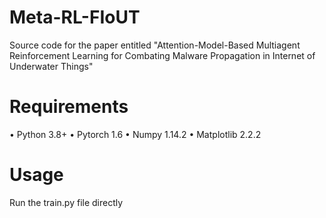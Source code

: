 # Meta-RL-FIoUT
Source code for the paper entitled "Attention-Model-Based Multiagent Reinforcement Learning for Combating Malware Propagation in Internet of Underwater Things" 
# Requirements
• Python 3.8+
• Pytorch 1.6
• Numpy 1.14.2
• Matplotlib 2.2.2
# Usage
Run the train.py file directly
